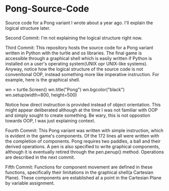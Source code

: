 # Pong-Source-Code
Source code for a Pong variant I wrote about a year ago. I'll explain the logical structure later.

Second Commit:
I'm not explaining the logical structure right now.

Third Commit:
This repository hosts the source code for a Pong variant written in Python with the turtle and os libraries. The final game is accessible through a graphical shell which is easily written if Python is installed on a user's operating system(UNIX opr UNIX-like systems). Anyway, notice how the logical structure of the source code is not convenitonal OOP, instead something more like imperative instruction. For example, here is the graphical shell.

wn = turtle.Screen()
wn.title("Pong")
wn.bgcolor("black")
wn.setup(width=800, height=500)

Notice how direct instruction is provided instead of object orientation. This might appear deliberated although at the time I was not familiar with OOP and simply sought to create something. Be wary, this is not oppostion towards OOP, I was just explaining context.

Fourth Commit:
This Pong variant was written with simple instruction, which is evident in the game's components. Of the 172 lines all were written with the completion of components. Pong requires two paddles, a ball and their derived operations. A pen is also specified to write graphical components, although it is eventually retired through the pen.penup() method. Operations are described in the next commit.

Fifth Commit:
Functions for component movement are defined in these functions, specifically their limitations in the graphical shell(a Cartesian Plane). These components are established at a point in the Cartesian Plane by variable assignment.

